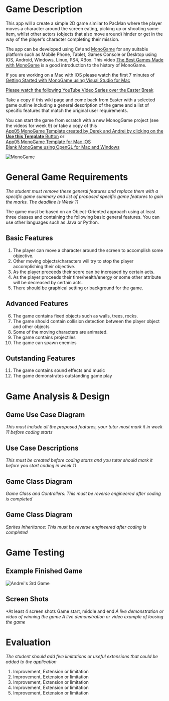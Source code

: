 # Game Description
This app will a create a simple 2D game similar to PacMan where the player moves a character around the screen eating, picking up or shooting some item, whilst other actors (objects that also move around) hinder or get in the way of the player's character completing their mission.    

The app can be developed using C# and [MonoGame](https://www.monogame.net/) for any suitable platform such as Mobile Phone, Tablet, Games Console or Desktop using IOS, Android, Windows, Linux, PS4, XBox.  This video [The Best Games Made with MonoGame](https://www.youtube.com/watch?v=0S8pixXWqD0&ab_channel=AskGamedev) is a good introduction to the history of MonoGame.

If you are working on a Mac with IOS please watch the first 7 minutes of [Getting Started with MonoGame using Visual Studio for Mac](https://www.youtube.com/watch?v=Hxo9A0-qcVo&ab_channel=TheDarksideofMonoGame)

[Please watch the following YouTube Video Series over the Easter Break](https://github.com/BNU-CO453/ConsoleApps15/wiki/Introduction-to-MonoGame)     

Take a copy if this wiki page and come back from Easter with a selected game outline including a general description of the game and a list of specific features that match the original user requirements.   

You can start the game from scratch with a new MonogGame project (see the videos for week 9) or take a copy of this       
[App05 MonoGame Template created by Derek and Andrei by clicking on the **Use this Template** Button](https://github.com/BNU-CO453/App05MonoGame) or     
[App05 MonoGame Template for Mac IOS](https://github.com/BNU-CO453/MacApp05Game)      
[Blank MonoGame using OpenGL for Mac and Windows](https://github.com/BNU-CO453/MonoGameOpenGL.git)
   
![MonoGame](https://github.com/BNU-CO453/ConsoleApps15/blob/master/ConsoleAppProject/Images/App05%20MonoGame.jpg)
# General Game Requirements
*The student must remove these general features and replace them with a specific game summary and list of proposed specific game features to gain the marks.  The deadline is Week 11*

The game must be based on an Object-Oriented approach using at least three classes and containing the following basic general features.  You can use other languages such as Java or Python.

## Basic Features
1. The player can move a character around the screen to accomplish some objective.
2. Other moving objects/characters will try to stop the player accomplishing their objective.
3. As the player proceeds their score can be increased by certain acts.
4. As the player proceeds their time/health/energy or some other attribute will be decreased by certain acts.
5. There should be graphical setting or background for the game.

## Advanced Features
6. The game contains fixed objects such as walls, trees, rocks.
7. The game should contain collision detection between the player object and other objects
8. Some of the moving characters are animated.
9. The game contains projectiles
10. The game can spawn enemies

## Outstanding Features
11. The game contains sound effects and music
12. The game demonstrates outstanding game play

# Game Analysis & Design
## Game Use Case Diagram 
*This must include all the proposed features, your tutor must mark it in week 11 before coding starts*

## Use Case Descriptions 
*This must be created before coding starts and you tutor should mark it before you start coding in week 11*

## Game Class Diagram 
*Game Class and Controllers: This must be reverse engineered after coding is completed*

## Game Class Diagram 
*Sprites Inheritance: This must be reverse engineered after coding is completed*

# Game Testing
## Example Finished Game
![Andrei's 3rd Game](https://github.com/BNU-CO453/ConsoleApps15/blob/master/ConsoleAppProject/Images/App05Template.JPG)

## Screen Shots
*At least 4 screen shots Game start, middle and end
*A live demonstration or video of winning the game*
*A live demonstration or video example of loosing the game*

# Evaluation
*The student should add five limitations or useful extensions that could be added to the application*
1. Improvement, Extension or limitation
2. Improvement, Extension or limitation
3. Improvement, Extension or limitation
4. Improvement, Extension or limitation
5. Improvement, Extension or limitation
